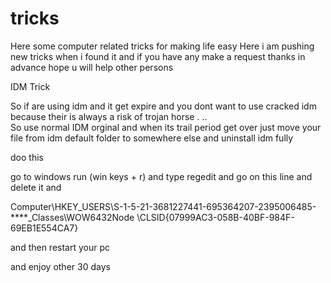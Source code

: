 # tricks
Here some computer related tricks for making life easy
Here i am pushing new tricks when i found it and if you have any make a request thanks in advance hope u will help other persons


IDM Trick 

So if are using idm and it get expire and you dont want to use cracked idm because their is always a risk of trojan horse .
..\
So use normal IDM orginal and when its trail period get over just move your file from idm default folder to somewhere else and uninstall idm fully

doo this 

go to windows run (win keys + r) and type regedit and go on this line and delete it and 

Computer\HKEY_USERS\S-1-5-21-3681227441-695364207-2395006485-****_Classes\WOW6432Node
\CLSID{07999AC3-058B-40BF-984F-69EB1E554CA7}

and then restart your pc

and enjoy other 30 days
